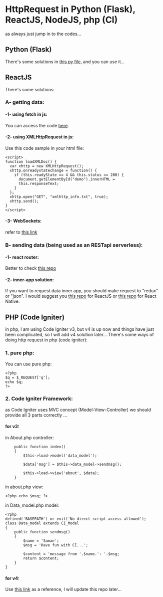# HttpRequest in Python (Flask), ReactJS, NodeJS, php (CI)
as always just jump in to the codes...
## Python (Flask)
There's some solutions in [this py file](https://github.com/samanshahin/HttpRequest-in-Python-Flask-ReactJS-NodeJS-php-CI-/blob/main/http.py), and you can use it...
## ReactJS
There's some solutions:
### A- getting data:
#### -1- using fetch in js:
You can access the code [here](https://github.com/samanshahin/HttpRequest-in-Python-Flask-ReactJS-NodeJS-php-CI-/blob/main/http.js).
#### -2- using XMLHttpRequest in js:
Use this code sample in your html file:
```
<script>
function loadXMLDoc() {
  var xhttp = new XMLHttpRequest();
  xhttp.onreadystatechange = function() {
    if (this.readyState == 4 && this.status == 200) {
      document.getElementById("demo").innerHTML =
      this.responseText;
    }
  };
  xhttp.open("GET", "xmlhttp_info.txt", true);
  xhttp.send();
}
</script>
```
#### -3- WebSockets: 
refer to [this link](https://developer.mozilla.org/en-US/docs/Web/API/WebSocket)
### B- sending data (being used as an RESTapi serverless):
#### -1- react router:
Better to check [this repo](https://github.com/remix-run/react-router/tree/dev/examples/data-router)
#### -2- inner-app solution: 
If you want to request data inner app, you should make request to "redux" or "json". I would suggest you [this repo](https://github.com/samanshahin/Redux-in-ReactJS) for ReactJS or [this repo](https://github.com/samanshahin/Redux-in-ReactNative) for React Native.
## PHP (Code Igniter)
in php, I am using Code Igniter v3, but v4 is up now and things have just been complicated, so I will add v4 solution later...
There's some ways of doing http request in php (code igniter):
### 1. pure php:
You can use pure php:
```
<?php 
$q = $_REQUEST['q'];
echo $q; 
?>
```
### 2. Code Igniter Framework:
as Code Igniter uses MVC concept (Model-View-Controller) we should provide all 3 parts correctly ...
#### for v3:
in About.php controller:
```
	public function index()
	{
        $this->load->model('data_model');

        $data['msg'] = $this->data_model->sendmsg();

        $this->load->view('about', $data);
	}
```
in about.php view:
```
<?php echo $msg; ?>
```
in Data_model.php model:
```
<?php
defined('BASEPATH') or exit('No direct script access allowed');
class Data_model extends CI_Model
{
    public function sendmsg()
    {
        $name = 'Saman';
        $msg = 'Have fun with CI...';
        
        $content = 'message from '.$name.': '.$msg;
        return $content;
    }
}
```
#### for v4: 
Use [this link](https://codeigniter4.github.io/userguide/incoming/incomingrequest.html#accessing-the-request) as a reference, I will update this repo later...
